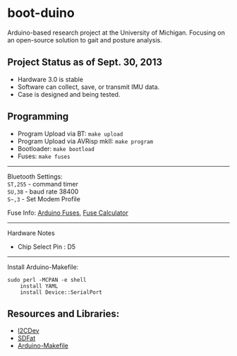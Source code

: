 boot-duino
==========

Arduino-based research project at the University of Michigan. Focusing on an open-source solution to gait and posture analysis.

## Project Status as of Sept. 30, 2013
- Hardware 3.0 is stable
- Software can collect, save, or transmit IMU data.
- Case is designed and being tested.

## Programming

- Program Upload via BT: `make upload`
- Program Upload via AVRisp mkII: `make program`
- Bootloader: `make bootload`
- Fuses: `make fuses`

----

Bluetooth Settings:  
`ST,255` 	- command timer  
`SU,38` 	- baud rate 38400  
`S~,3` 		- Set Modem Profile   

Fuse Info: [Arduino Fuses](http://www.codingwithcody.com/2011/04/arduino-default-fuse-settings/), [Fuse Calculator](http://www.engbedded.com/fusecalc/)


----

Hardware Notes

- Chip Select Pin : D5

----


Install Arduino-Makefile:  

```
sudo perl -MCPAN -e shell
	install YAML
	install Device::SerialPort
```


## Resources and Libraries:
 
- [I2CDev](https://github.com/jrowberg/i2cdevlib)
- [SDFat](http://code.google.com/p/sdfatlib/downloads/list)
- [Arduino-Makefile](https://github.com/mjoldfield/Arduino-Makefile)
